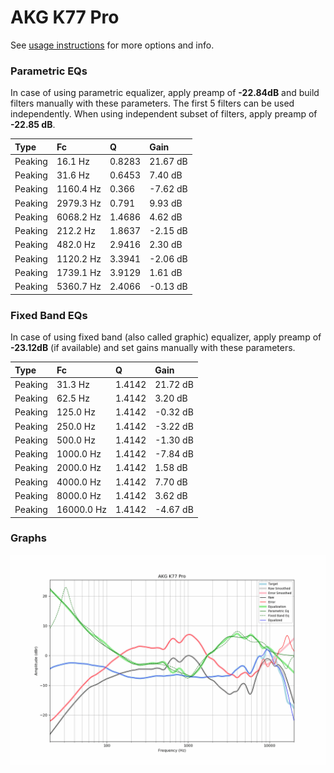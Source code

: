 # AKG K77 Pro
See [usage instructions](https://github.com/jaakkopasanen/AutoEq#usage) for more options and info.

### Parametric EQs
In case of using parametric equalizer, apply preamp of **-22.84dB** and build filters manually
with these parameters. The first 5 filters can be used independently.
When using independent subset of filters, apply preamp of **-22.85 dB**.

| Type    | Fc        |      Q | Gain     |
|:--------|:----------|:-------|:---------|
| Peaking | 16.1 Hz   | 0.8283 | 21.67 dB |
| Peaking | 31.6 Hz   | 0.6453 | 7.40 dB  |
| Peaking | 1160.4 Hz | 0.366  | -7.62 dB |
| Peaking | 2979.3 Hz | 0.791  | 9.93 dB  |
| Peaking | 6068.2 Hz | 1.4686 | 4.62 dB  |
| Peaking | 212.2 Hz  | 1.8637 | -2.15 dB |
| Peaking | 482.0 Hz  | 2.9416 | 2.30 dB  |
| Peaking | 1120.2 Hz | 3.3941 | -2.06 dB |
| Peaking | 1739.1 Hz | 3.9129 | 1.61 dB  |
| Peaking | 5360.7 Hz | 2.4066 | -0.13 dB |

### Fixed Band EQs
In case of using fixed band (also called graphic) equalizer, apply preamp of **-23.12dB**
(if available) and set gains manually with these parameters.

| Type    | Fc         |      Q | Gain     |
|:--------|:-----------|:-------|:---------|
| Peaking | 31.3 Hz    | 1.4142 | 21.72 dB |
| Peaking | 62.5 Hz    | 1.4142 | 3.20 dB  |
| Peaking | 125.0 Hz   | 1.4142 | -0.32 dB |
| Peaking | 250.0 Hz   | 1.4142 | -3.22 dB |
| Peaking | 500.0 Hz   | 1.4142 | -1.30 dB |
| Peaking | 1000.0 Hz  | 1.4142 | -7.84 dB |
| Peaking | 2000.0 Hz  | 1.4142 | 1.58 dB  |
| Peaking | 4000.0 Hz  | 1.4142 | 7.70 dB  |
| Peaking | 8000.0 Hz  | 1.4142 | 3.62 dB  |
| Peaking | 16000.0 Hz | 1.4142 | -4.67 dB |

### Graphs
![](./AKG%20K77%20Pro.png)